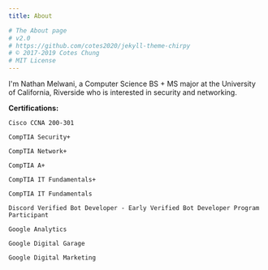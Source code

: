 ```yaml
---
title: About

# The About page
# v2.0
# https://github.com/cotes2020/jekyll-theme-chirpy
# © 2017-2019 Cotes Chung
# MIT License
---
```

I'm Nathan Melwani, a Computer Science BS + MS major at the University of California, Riverside who is interested in security and networking.

**Certifications:**

``Cisco CCNA 200-301``

``CompTIA Security+``

``CompTIA Network+``

``CompTIA A+``

``CompTIA IT Fundamentals+``

``CompTIA IT Fundamentals``

``Discord Verified Bot Developer - Early Verified Bot Developer Program Participant``

``Google Analytics``

``Google Digital Garage``

``Google Digital Marketing``